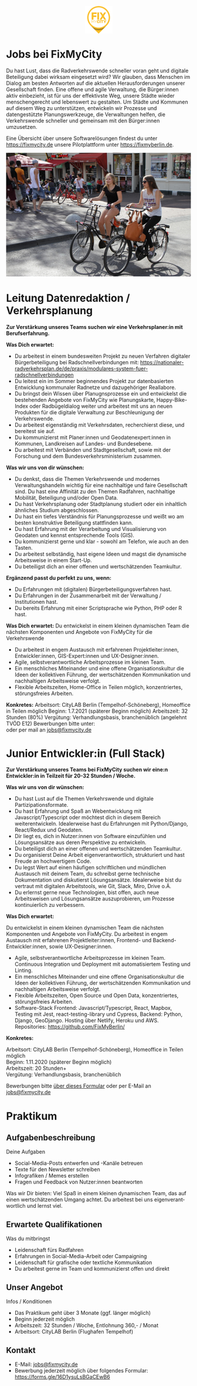 <div style="display: flex;"><img style="margin: 0 auto; width: 75px; height: 75px;" src="/src/images/FixMyCity_positiv_300px.png" alt="Logo FixMyCity" /></div>

# Jobs bei FixMyCity

Du hast Lust, dass die Radverkehrswende schneller voran geht und digitale Beteiligung dabei wirksam eingesetzt wird? Wir glauben, dass Menschen im Dialog am besten Antworten auf die aktuellen Herausforderungen unserer Gesellschaft finden. Eine offene und agile Verwaltung, die Bürger:innen aktiv einbezieht, ist für uns der effektivste Weg, unsere Städte wieder menschengerecht und lebenswert zu gestalten. Um Städte und Kommunen auf diesem Weg zu unterstützen, entwickeln wir Prozesse und datengestützte Planungswerkzeuge, die Verwaltungen helfen, die Verkehrswende schneller und gemeinsam mit den Bürger:innen umzusetzen.

Eine Übersicht über unsere Softwarelösungen findest du unter https://fixmycity.de unsere Pilotplattform unter https://fixmyberlin.de.

<div><img
alt="Fahrradfahren"
src="/src/images/amsterdam-1203305_1280.jpg"
class="img-lg"> </img></div>

# <a name="datenredaktion"></a>Leitung Datenredaktion / Verkehrsplanung

**Zur Verstärkung unseres Teams suchen wir eine Verkehrsplaner:in mit Berufserfahrung.**

**Was Dich erwartet:**

- Du arbeitest in einem bundesweiten Projekt zu neuen Verfahren digitaler Bürgerbeteiligung bei Radschnellverbindungen mit: 
https://nationaler-radverkehrsplan.de/de/praxis/modulares-system-fuer-radschnellverbindungen  
- Du leitest ein im Sommer beginnendes Projekt zur datenbasierten Entwicklung kommunaler Radnetze und dazugehöriger Reallabore.
- Du bringst dein Wissen über Planugnsprozesse ein und entwickelst die bestehenden Angebote von FixMyCity wie Planungskarte, Happy-Bike-Index oder Radbügeldialog weiter und arbeitest mit uns an neuen Produkten für die digitale Verwaltung zur Beschleunigung der Verkehrswende.
- Du arbeitest eigenständig mit Verkehrsdaten, recherchierst diese, und bereitest sie auf.
- Du kommunizierst mit Planer:innen und Geodatenexpert:innen in Kommunen, Landkreisen auf Landes- und Bundesebene.
- Du arbeitest mit Verbänden und Stadtgesellschaft, sowie mit der Forschung und dem Bundesverkehrsministerium zusammen.

**Was wir uns von dir wünschen:**
- Du denkst, dass die Themen Verkehrswende und modernes Verwaltungshandeln wichtig für eine nachhaltige und faire Gesellschaft sind. Du hast eine Affinität zu den Themen Radfahren, nachhaltige Mobilität, Beteiligung und/oder Open Data.
- Du hast Verkehrsplanung oder Stadtplanung studiert oder ein inhaltlich ähnliches Studium abgeschlossen. 
- Du hast ein tiefes Verständnis für Planungsprozesse und weißt wo am besten konstruktive Beteiligung stattfinden kann.
- Du hast Erfahrung mit der Verarbeitung und Visualisierung von Geodaten und kennst entsprechende Tools (GIS).
- Du kommunizierst gerne und klar - sowohl am Telefon, wie auch an den Tasten.
- Du arbeitest selbständig, hast eigene Ideen und magst die dynamische Arbeitsweise in einem Start-Up.
- Du beteiligst dich an einer offenen und wertschätzenden Teamkultur.

**Ergänzend passt du perfekt zu uns, wenn:**
- Du Erfahrungen mit (digitalen) Bürgerbeteiligungsverfahren hast.
- Du Erfahrungen in der Zusammenarbeit mit der Verwaltung / Institutionen hast.
- Du bereits Erfahrung mit einer Scriptsprache wie Python, PHP oder R hast.

**Was Dich erwartet:**
Du entwickelst in einem kleinen dynamischen Team die nächsten Komponenten und Angebote von FixMyCity für die Verkehrswende

- Du arbeitest in engem Austausch mit erfahrenen Projektleiter:innen, Entwickler:innen, GIS-Expert:innen und UX-Designer:innen.
- Agile, selbstverantwortliche Arbeitsprozesse im kleinen Team. 
- Ein menschliches Miteinander und eine offene Organisationskultur die Ideen der kollektiven Führung, der wertschätzenden Kommunikation und nachhaltigen Arbeitsweise verfolgt.
- Flexible Arbeitszeiten, Home-Office in Teilen möglich, konzentriertes, störungsfreies Arbeiten.

**Konkretes:**
Arbeitsort: CityLAB Berlin (Tempelhof-Schöneberg), Homeoffice in Teilen möglich
Beginn: 1.7.2021 (späterer Beginn möglich)
Arbeitszeit: 32 Stunden (80%)
Vergütung: Verhandlungsbasis, branchenüblich (angelehnt TVÖD E12)
Bewerbungen bitte unter:  
oder per mail an jobs@fixmycity.de 

# <a name="junior-dev"></a>Junior Entwickler:in (Full Stack)

**Zur Verstärkung unseres Teams bei FixMyCity suchen wir eine:n Entwickler:in in Teilzeit für 20-32 Stunden / Woche.**

**Was wir uns von dir wünschen:**

- Du hast Lust auf die Themen Verkehrswende und digitale Partizipationsformate.
- Du hast Erfahrung und Spaß an Webentwicklung mit Javascript/Typescript oder möchtest dich in diesem Bereich weiterentwickeln. Idealerweise hast du Erfahrungen mit Python/Django, React/Redux und Geodaten.
- Dir liegt es, dich in Nutzer:innen von Software einzufühlen und Lösungsansätze aus deren Perspektive zu entwickeln.
- Du beteiligst dich an einer offenen und wertschätzenden Teamkultur.
- Du organisierst Deine Arbeit eigenverantwortlich, strukturiert und hast Freude an hochwertigem Code.
- Du legst Wert auf einen häufigen schriftlichen und mündlichen Austausch mit deinem Team, du schreibst gerne technische Dokumentation und diskutierst Lösungsansätze. Idealerweise bist du vertraut mit digitalen Arbeitstools, wie Git, Slack, Miro, Drive o.Ä.
- Du erlernst gerne neue Technologien, bist offen, auch neue Arbeitsweisen und Lösungsansätze auszuprobieren, um Prozesse kontinuierlich zu verbessern.

**Was Dich erwartet:**

Du entwickelst in einem kleinen dynamischen Team die nächsten Komponenten und Angebote von FixMyCity. Du arbeitest in engem Austausch mit erfahrenen Projektleiter:innen, Frontend- und Backend-Entwickler:innen, sowie UX-Designer:innen.

- Agile, selbstverantwortliche Arbeitsprozesse im kleinen Team. Continuous Integration und Deployment mit automatisiertem Testing und Linting.
- Ein menschliches Miteinander und eine offene Organisationskultur die Ideen der kollektiven Führung, der wertschätzenden Kommunikation und nachhaltigen Arbeitsweise verfolgt.
- Flexible Arbeitszeiten, Open Source und Open Data, konzentriertes, störungsfreies Arbeiten.
- Software-Stack Frontend: Javascript/Typescript, React, Mapbox, Testing mit Jest, react-testing-library und Cypress, Backend: Python, Django, GeoDjango. Hosting über Netlify, Heroku und AWS. Repositories: https://github.com/FixMyBerlin/

**Konkretes:**

Arbeitsort: CityLAB Berlin (Tempelhof-Schöneberg), Homeoffice in Teilen möglich  
Beginn: 1.11.2020 (späterer Beginn möglich)  
Arbeitszeit: 20 Stunden+  
Vergütung: Verhandlungsbasis, branchenüblich

Bewerbungen bitte [über dieses Formular](https://fixmycity.typeform.com/to/GdDDgtle) oder per E-Mail an [jobs@fixmycity.de](mailto:jobs@fixmycity.de)

# <a name="praktikum"></a>Praktikum

## Auf­ga­ben­be­sch­rei­bung

Deine Auf­ga­ben

- Social-Media-Posts ent­wer­fen und -Kanäle betreuen
- Texte für den News­let­ter schrei­ben
- Info­gra­fi­ken / Memes erstel­len
- Fra­gen und Feed­back von Nut­zer:innen beant­wor­ten

Was wir Dir bie­ten: Viel Spaß in einem klei­nen dyna­mi­schen Team, das auf einen wert­schät­zen­den Umgang ach­tet. Du arbei­test bei uns eigen­ver­ant­wort­lich und lernst viel.

## Er­war­te­te Qua­li­fi­ka­tio­nen

Was du mit­bringst

- Lei­den­schaft fürs Rad­fah­ren
- Erfah­run­gen in Social-Media-Arbeit oder Cam­pai­gning
- Lei­den­schaft für gra­fi­sche oder text­li­che Kom­mu­ni­ka­tion
- Du arbei­test gerne im Team und kom­mu­ni­zierst offen und direkt

## Un­ser An­ge­bot

Infos / Kon­di­tio­nen

- Das Prak­ti­kum geht über 3 Monate (ggf. län­ger möglich)
- Beginn jederzeit möglich
- Arbeits­zeit: 32 Stun­den / Woche, Ent­loh­nung 360,- / Monat
- Arbeits­ort: City­LAB Ber­lin (Flug­ha­fen Tem­pel­hof)

## Kontakt

- E-Mail: [jobs@fixmycity.de](mailto:jobs@fixmycity.de)
- Bewer­bung jederzeit möglich über fol­gen­des For­mu­lar: https://forms.gle/16D1ysuLsBGaCEwB6
